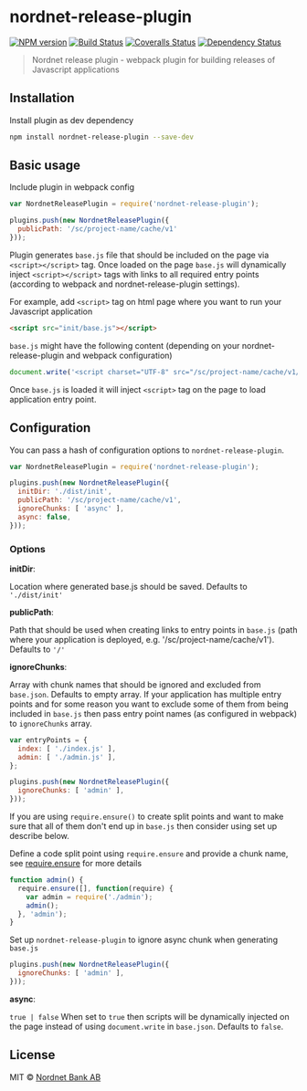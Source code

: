# nordnet-release-plugin

[![NPM version][npm-image]][npm-url]
[![Build Status][travis-image]][travis-url]
[![Coveralls Status][coveralls-image]][coveralls-url]
[![Dependency Status][depstat-image]][depstat-url]

> Nordnet release plugin - webpack plugin for building releases of Javascript applications

## Installation

Install plugin as dev dependency

```bash
npm install nordnet-release-plugin --save-dev
```

## Basic usage

Include plugin in webpack config

```js
var NordnetReleasePlugin = require('nordnet-release-plugin');

plugins.push(new NordnetReleasePlugin({
  publicPath: '/sc/project-name/cache/v1'
}));
```

Plugin generates `base.js` file that should be included on the page via `<script></script>` tag. Once loaded on the page `base.js` will dynamically inject `<script></script>` tags with links to all required entry points (according to webpack and nordnet-release-plugin settings).

For example, add `<script>` tag on html page where you want to run your Javascript application

```html
<script src="init/base.js"></script>
```

`base.js` might have the following content (depending on your nordnet-release-plugin and webpack configuration)

```js
document.write('<script charset="UTF-8" src="/sc/project-name/cache/v1/index.js"></script>');
```

Once `base.js` is loaded it will inject `<script>` tag on the page to load application entry point.


## Configuration

You can pass a hash of configuration options to `nordnet-release-plugin`.

```js
var NordnetReleasePlugin = require('nordnet-release-plugin');

plugins.push(new NordnetReleasePlugin({
  initDir: './dist/init',
  publicPath: '/sc/project-name/cache/v1',
  ignoreChunks: [ 'async' ],
  async: false,
}));
```

### Options

__initDir__:

Location where generated base.js should be saved. Defaults to `'./dist/init'`

__publicPath__:

Path that should be used when creating links to entry points in `base.js` (path where your application is deployed, e.g. '/sc/project-name/cache/v1'). Defaults to `'/'`

__ignoreChunks__:

Array with chunk names that should be ignored and excluded from `base.json`. Defaults to empty array.
If your application has multiple entry points and for some reason you want to exclude some of them from being included in `base.js` then pass entry point names (as configured in webpack) to `ignoreChunks` array.

```js
var entryPoints = {
  index: [ './index.js' ],
  admin: [ './admin.js' ],
};

plugins.push(new NordnetReleasePlugin({
  ignoreChunks: [ 'admin' ],
}));

```

If you are using `require.ensure()` to create split points and want to make sure that all of them don't end up in `base.js` then consider using set up describe below.

Define a code split point using `require.ensure` and provide a chunk name, see [require.ensure][require-ensure] for more details

```js
function admin() {
  require.ensure([], function(require) {
    var admin = require('./admin');
    admin();
  }, 'admin');
}
```

Set up `nordnet-release-plugin` to ignore async chunk when generating `base.js`

```js
plugins.push(new NordnetReleasePlugin({
  ignoreChunks: [ 'admin' ],
}));
```


__async__:

`true | false` When set to `true` then scripts will be dynamically injected on the page instead of using `document.write` in `base.json`. Defaults to `false`.


## License

MIT © [Nordnet Bank AB](https://www.nordnet.se/)

[npm-url]: https://npmjs.org/package/nordnet-release-plugin
[npm-image]: https://img.shields.io/npm/v/nordnet-release-plugin.svg?style=flat-square

[travis-url]: https://travis-ci.org/nordnet/nordnet-release-plugin
[travis-image]: https://img.shields.io/travis/nordnet/nordnet-release-plugin.svg?style=flat-square

[coveralls-url]: https://coveralls.io/r/nordnet/nordnet-release-plugin
[coveralls-image]: https://img.shields.io/coveralls/nordnet/nordnet-release-plugin.svg?style=flat-square

[depstat-url]: https://david-dm.org/nordnet/nordnet-release-plugin
[depstat-image]: https://david-dm.org/nordnet/nordnet-release-plugin.svg?style=flat-square

[require-ensure]: http://webpack.github.io/docs/api-in-modules.html#require-ensure

